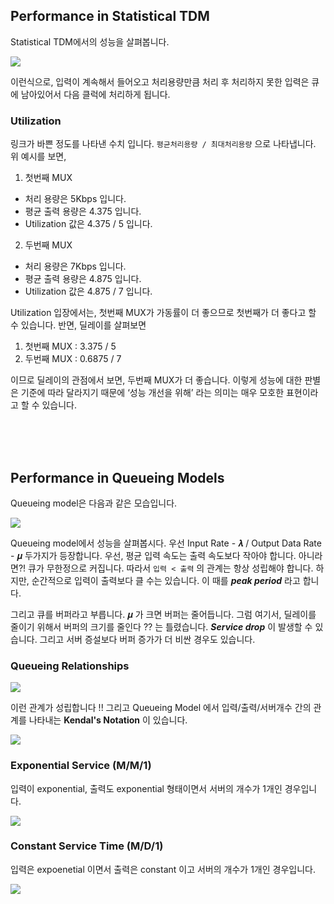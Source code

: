 ## Performance in Statistical TDM
Statistical TDM에서의 성능을 살펴봅니다.

![](https://velog.velcdn.com/images/seokjun0915/post/a35125e0-3a6e-449f-bb48-68ac03dc3854/image.jpeg)

이런식으로, 입력이 계속해서 들어오고 처리용량만큼 처리 후 처리하지 못한 입력은 큐에 남아있어서 다음 클럭에 처리하게 됩니다. 

### Utilization
링크가 바쁜 정도를 나타낸 수치 입니다. ```평균처리용량 / 최대처리용량``` 으로 나타냅니다. 위 예시를 보면, 

1. 첫번째 MUX
- 처리 용량은 5Kbps 입니다. 
- 평균 출력 용량은 4.375 입니다.
- Utilization 값은 4.375 / 5 입니다.

2. 두번째 MUX
- 처리 용량은 7Kbps 입니다. 
- 평균 출력 용량은 4.875 입니다.
- Utilization 값은 4.875 / 7 입니다.

Utilization 입장에서는, 첫번째 MUX가 가동률이 더 좋으므로 첫번째가 더 좋다고 할 수 있습니다. 반면, 딜레이를 살펴보면

1. 첫번째 MUX : 3.375 / 5
2. 두번째 MUX : 0.6875 / 7

이므로 딜레이의 관점에서 보면, 두번째 MUX가 더 좋습니다.  이렇게 성능에 대한 판별은 기준에 따라 달라지기 때문에 ‘성능 개선을 위해’ 라는 의미는 매우 모호한 표현이라고 할 수 있습니다.

<br/><br/><br/>

## Performance in Queueing Models
Queueing model은 다음과 같은 모습입니다.

![](https://velog.velcdn.com/images/seokjun0915/post/f54bf86a-7b73-4bfe-a541-0456e66abd45/image.jpeg)

Queueing model에서 성능을 살펴봅시다. 우선 Input Rate - 𝝀 / Output Data Rate - 𝝁 두가지가 등장합니다. 우선, 평균 입력 속도는 출력 속도보다 작아야 합니다. 아니라면?! 큐가 무한정으로 커집니다. 따라서 ```입력 < 출력``` 의 관계는 항상 성립해야 합니다. 하지만, 순간적으로 입력이 출력보다 클 수는 있습니다. 이 때를 ***peak period*** 라고 합니다.

그리고 큐를 버퍼라고 부릅니다. 𝝁 가 크면 버퍼는 줄어듭니다. 그럼 여기서, 딜레이를 줄이기 위해서 버퍼의 크기를 줄인다 ?? 는 틀렸습니다. ***Service drop*** 이 발생할 수 있습니다. 그리고 서버 증설보다 버퍼 증가가 더 비싼 경우도 있습니다. 

### Queueing Relationships

![](https://velog.velcdn.com/images/seokjun0915/post/3cbe3797-946a-45d3-8e4f-75cfe32cdf82/image.jpeg)

이런 관계가 성립합니다 !! 그리고 Queueing Model 에서 입력/출력/서버개수 간의 관계를 나타내는 **Kendal's Notation** 이 있습니다.

![](https://velog.velcdn.com/images/seokjun0915/post/5fb112ed-03f7-448d-9ea3-27944aae01c3/image.jpeg)

### Exponential Service (M/M/1)
입력이 exponential, 출력도 exponential 형태이면서 서버의 개수가 1개인 경우입니다.

![](https://velog.velcdn.com/images/seokjun0915/post/74380c52-1dc1-43c2-a34a-7f84333505d0/image.jpeg)

### Constant Service Time (M/D/1)
입력은 expoenetial 이면서 출력은 constant 이고 서버의 개수가 1개인 경우입니다. 

![](https://velog.velcdn.com/images/seokjun0915/post/66375d2c-642f-4e2c-9ac0-b4a5b9e13c98/image.jpeg)


